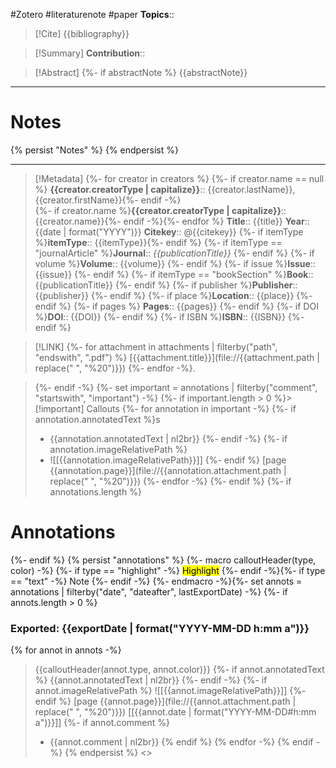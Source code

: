 #Zotero #literaturenote #paper 
**Topics**:: 

> [!Cite]
> {{bibliography}}

> [!Summary]
>**Contribution**::

> [!Abstract]
> {%- if abstractNote %}
> {{abstractNote}}

---
# Notes
{% persist "Notes" %}
{% endpersist %}

---
>[!Metadata]
> {%- for creator in creators %} {%- if creator.name == null %} **{{creator.creatorType | capitalize}}**:: {{creator.lastName}}, {{creator.firstName}}{%- endif -%}<br>
> {%- if creator.name %}**{{creator.creatorType | capitalize}}**:: {{creator.name}}{%- endif -%}{%- endfor %}
> **Title**:: {{title}}
> **Year**:: {{date | format("YYYY")}}
> **Citekey**:: @{{citekey}}
> {%- if itemType %}**itemType**:: {{itemType}}{%- endif %}
> {%- if itemType == "journalArticle" %}**Journal**:: *{{publicationTitle}}* {%- endif %}
> {%- if volume %}**Volume**:: {{volume}} {%- endif %}
> {%- if issue %}**Issue**:: {{issue}} {%- endif %}
> {%- if itemType == "bookSection" %}**Book**:: {{publicationTitle}} {%- endif %}
> {%- if publisher %}**Publisher**:: {{publisher}} {%- endif %}
> {%- if place %}**Location**:: {{place}} {%- endif %}
> {%- if pages %} **Pages**:: {{pages}} {%- endif %}
> {%- if DOI %}**DOI**:: {{DOI}} {%- endif %}
> {%- if ISBN %}**ISBN**:: {{ISBN}} {%- endif %}

> [!LINK]
> {%- for attachment in attachments | filterby("path", "endswith", ".pdf") %}
> [{{attachment.title}}](file://{{attachment.path | replace(" ", "%20")}}) {%- endfor -%}.

>{%- endif -%}
>{%- set important = annotations | filterby("comment", "startswith", "important") -%}
>{%- if important.length > 0 %}> [!important] Callouts
>{%- for annotation in important -%}
>{%- if annotation.annotatedText %}s
> - {{annotation.annotatedText | nl2br}}
{%- endif -%}
{%- if annotation.imageRelativePath %}
> - ![[{{annotation.imageRelativePath}}]]
{%- endif %}
> [page {{annotation.page}}](file://{{annotation.attachment.path | replace(" ", "%20")}})
{%- endfor -%}
{%- endif %}
{%- if annotations.length %}
# Annotations
{%- endif %}
{% persist "annotations" %}
{%- macro calloutHeader(type, color) -%}
{%- if type == "highlight" -%}
<mark style="background-color: {{color}}">Highlight</mark>
{%- endif -%}{%- if type == "text" -%}
Note
{%- endif -%}
{%- endmacro -%}{%- set annots = annotations | filterby("date", "dateafter", lastExportDate) -%}
{%- if annots.length > 0 %}

### Exported: {{exportDate | format("YYYY-MM-DD h:mm a")}}
{% for annot in annots -%}
> {{calloutHeader(annot.type, annot.color)}}
{%- if annot.annotatedText %}
> {{annot.annotatedText | nl2br}}
{%- endif -%}
{%- if annot.imageRelativePath %}
> ![[{{annot.imageRelativePath}}]]
{%- endif %}
> [page {{annot.page}}](file://{{annot.attachment.path | replace(" ", "%20")}}) [[{{annot.date | format("YYYY-MM-DD#h:mm a")}}]]
{%- if annot.comment %}
> - {{annot.comment | nl2br}}
{% endif %}
{% endfor -%}
{% endif -%}
{% endpersist %}
<>